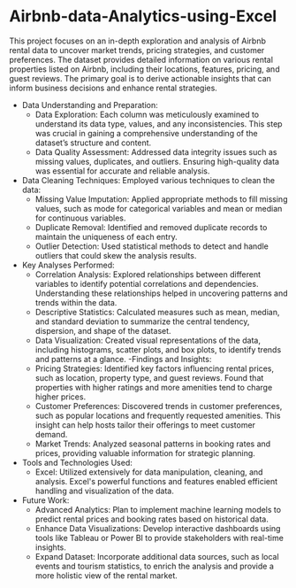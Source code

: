 # Airbnb-data-Analytics-using-Excel
This project focuses on an in-depth exploration and analysis of Airbnb rental data to uncover market trends, pricing strategies, and customer preferences. The dataset provides detailed information on various rental properties listed on Airbnb, including their locations, features, pricing, and guest reviews. The primary goal is to derive actionable insights that can inform business decisions and enhance rental strategies.
- Data Understanding and Preparation:
  * Data Exploration: Each column was meticulously examined to understand its data type, values, and any inconsistencies. This step was crucial in gaining a comprehensive understanding of the dataset’s structure and content.
  * Data Quality Assessment: Addressed data integrity issues such as missing values, duplicates, and outliers. Ensuring high-quality data was essential for accurate and reliable analysis.
- Data Cleaning Techniques: Employed various techniques to clean the data:
  * Missing Value Imputation: Applied appropriate methods to fill missing values, such as mode for categorical variables and mean or median for continuous variables.
  * Duplicate Removal: Identified and removed duplicate records to maintain the uniqueness of each entry.
  * Outlier Detection: Used statistical methods to detect and handle outliers that could skew the analysis results.
- Key Analyses Performed:
  * Correlation Analysis: Explored relationships between different variables to identify potential correlations and dependencies. Understanding these relationships helped in uncovering patterns and trends within the data.
  * Descriptive Statistics: Calculated measures such as mean, median, and standard deviation to summarize the central tendency, dispersion, and shape of the dataset.
  * Data Visualization: Created visual representations of the data, including histograms, scatter plots, and box plots, to identify trends and patterns at a glance.
-Findings and Insights:
  * Pricing Strategies: Identified key factors influencing rental prices, such as location, property type, and guest reviews. Found that properties with higher ratings and more amenities tend to charge higher prices.
  * Customer Preferences: Discovered trends in customer preferences, such as popular locations and frequently requested amenities. This insight can help hosts tailor their offerings to meet customer demand.
  * Market Trends: Analyzed seasonal patterns in booking rates and prices, providing valuable information for strategic planning.
- Tools and Technologies Used:
  * Excel: Utilized extensively for data manipulation, cleaning, and analysis. Excel's powerful functions and features enabled efficient handling and visualization of the data.
- Future Work:
  * Advanced Analytics: Plan to implement machine learning models to predict rental prices and booking rates based on historical data.
  * Enhance Data Visualizations: Develop interactive dashboards using tools like Tableau or Power BI to provide stakeholders with real-time insights.
  * Expand Dataset: Incorporate additional data sources, such as local events and tourism statistics, to enrich the analysis and provide a more holistic view of the rental market.
